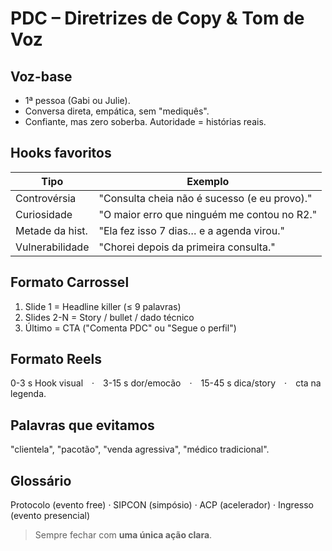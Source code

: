 # PDC – Diretrizes de Copy & Tom de Voz

## Voz-base
* 1ª pessoa (Gabi ou Julie).
* Conversa direta, empática, sem "mediquês".
* Confiante, mas zero soberba. Autoridade = histórias reais.

## Hooks favoritos
| Tipo            | Exemplo |
|-----------------|---------|
| Controvérsia    | "Consulta cheia não é sucesso (e eu provo)." |
| Curiosidade     | "O maior erro que ninguém me contou no R2." |
| Metade da hist. | "Ela fez isso 7 dias… e a agenda virou." |
| Vulnerabilidade | "Chorei depois da primeira consulta." |

## Formato Carrossel
1. Slide 1 = Headline killer (≤ 9 palavras)
2. Slides 2-N = Story / bullet / dado técnico
3. Último = CTA ("Comenta PDC" ou "Segue o perfil")

## Formato Reels
0-3 s Hook visual · 3-15 s dor/emocão · 15-45 s dica/story · cta na legenda.

## Palavras que evitamos
"clientela", "pacotão", "venda agressiva", "médico tradicional".

## Glossário
Protocolo (evento free) · SIPCON (simpósio) · ACP (acelerador) · Ingresso (evento presencial)

> Sempre fechar com **uma única ação clara**. 
